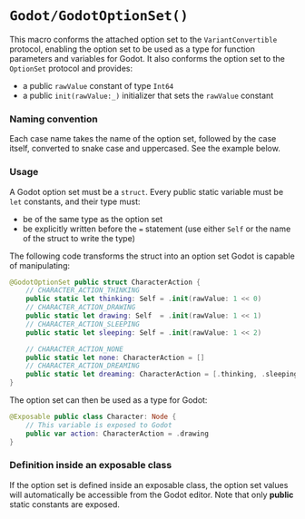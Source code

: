 # ``Godot/GodotOptionSet()``

This macro conforms the attached option set to the
``VariantConvertible`` protocol, enabling the option set
to be used as a type for function parameters and variables for Godot.
It also conforms the option set to the `OptionSet` protocol and provides:
- a public `rawValue` constant of type `Int64`
- a public `init(rawValue:_)` initializer that sets the `rawValue` constant

### Naming convention

Each case name takes the name of the option set,
followed by the case itself, converted to snake case and uppercased.
See the example below.

### Usage

A Godot option set must be a `struct`.
Every public static variable must be `let` constants,
and their type must:
- be of the same type as the option set
- be explicitly written before the `=` statement (use either `Self` or
the name of the struct to write the type)

The following code transforms the struct into an
option set Godot is capable of manipulating:

```swift
@GodotOptionSet public struct CharacterAction {
    // CHARACTER_ACTION_THINKING
    public static let thinking: Self = .init(rawValue: 1 << 0)
    // CHARACTER_ACTION_DRAWING
    public static let drawing: Self  = .init(rawValue: 1 << 1)
    // CHARACTER_ACTION_SLEEPING
    public static let sleeping: Self = .init(rawValue: 1 << 2)

    // CHARACTER_ACTION_NONE
    public static let none: CharacterAction = []
    // CHARACTER_ACTION_DREAMING
    public static let dreaming: CharacterAction = [.thinking, .sleeping]
}
```

The option set can then be used as a type for Godot:

```swift
@Exposable public class Character: Node {
    // This variable is exposed to Godot
    public var action: CharacterAction = .drawing
}
```

### Definition inside an exposable class

If the option set is defined inside an exposable class, the option set values
will automatically be accessible from the Godot editor.
Note that only **public** static constants are exposed.
